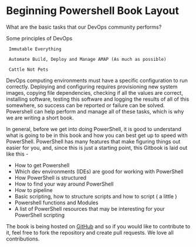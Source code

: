# Beginning Powershell Book Layout

What are the basic tasks that our DevOps community performs?

Some principles of DevOps

```
 Immutable Everything

 Automate Build, Deploy and Manage AMAP (As much as possible)

 Cattle Not Pets
```

DevOps computing environments must have a specific configuration to run correctly. Deploying and configuring requires provisioning new system images, copying file dependencies, checking if all the values are correct, installing software, testing this software and logging the results of all of this somewhere, so success can be reported or failure can be solved. Powershell can help perform and manage all of these tasks, which is why we are writing a short book.

In general, before we get into doing PowerShell, it is good to understand what is going to be in this book and how you can best get up to speed with PowerShell. PowerShell has many features that make figuring things out easier for you, and, since this is just a starting point, this Gitbook is laid out like this -

* How to get Powershell
* Which dev environments \(IDEs\) are good for working with PowerShell 
* How PowerShell is structured
* How to find your way around PowerShell
* How to pipeline
* Basic scripting, how to structure scripts and how to script \( a little \)
* Powershell functions and Modules
* A list of PowerShell resources that may be interesting for your PowerShell scripting

The book is being hosted on [GitHub](https://github.com/SSpeights/PowerShellGuide.git) and so if you would like to contribute to it, feel free to fork the repository and create pull requests. We love all contributions.

